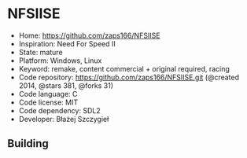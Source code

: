 # NFSIISE

- Home: https://github.com/zaps166/NFSIISE
- Inspiration: Need For Speed II
- State: mature
- Platform: Windows, Linux
- Keyword: remake, content commercial + original required, racing
- Code repository: https://github.com/zaps166/NFSIISE.git (@created 2014, @stars 381, @forks 31)
- Code language: C
- Code license: MIT
- Code dependency: SDL2
- Developer: Błażej Szczygieł

## Building
